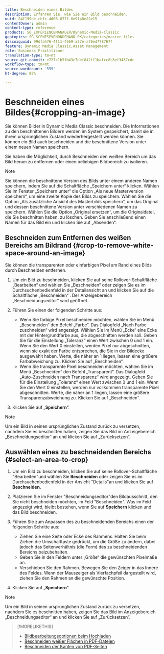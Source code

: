 ```yaml
---
title: Beschneiden eines Bildes
description: Erfahren Sie, wie Sie ein Bild beschneiden.
uuid: 84f199de-cbfc-4d06-877f-6e9148e82e15
contentOwner: admin
content-type: reference
products: SG_EXPERIENCEMANAGER/Dynamic-Media-Classic
geptopics: SG_SCENESEVENONDEMAND_PK/categories/master_files
discoiquuid: 99dfa476-4f11-4569-a27e-a76ed7787674
feature: Dynamic Media Classic,Asset Management
role: Business Practitioner
translation-type: tm+mt
source-git-commit: e727c1b5fb43c7def842ff1bafcc8b3ef3437cde
workflow-type: tm+mt
source-wordcount: '559'
ht-degree: 85%

---
```



# Beschneiden eines Bildes{#cropping-an-image}

Sie können Bilder in Dynamic Media Classic beschneiden. Die Informationen zu den beschnittenen Bildern werden im System gespeichert, damit sie in ihrem ursprünglichen Zustand wiederhergestellt werden können. Sie können ein Bild auch beschneiden und die beschnittene Version unter einem neuen Namen speichern.

Sie haben die Möglichkeit, durch Beschneiden den weißen Bereich um das Bild herum zu entfernen oder einen beliebigen Bildbereich zu isolieren.

>[!NOTE]
>
>Sie können die beschnittene Version des Bilds unter einem anderen Namen speichern, indem Sie auf die Schaltfläche „Speichern unter“ klicken. Wählen Sie im Fenster „Speichern unter“ die Option „Als neue Masterversion speichern“, um eine zweite Kopie des Bilds zu speichern. Wählen Sie die Option „Als zusätzliche Ansicht des Masterbilds speichern“, um das Original und dessen beschnittene Version unter verschiedenen Namen zu speichern. Wählen Sie die Option „Original ersetzen“, um die Originaldatei, die Sie beschnitten haben, zu löschen. Geben Sie anschließend einen Namen für das Bild ein und klicken Sie auf „Absenden“.

## Beschneiden zum Entfernen des weißen Bereichs am Bildrand  {#crop-to-remove-white-space-around-an-image}

Sie können die transparenten oder einfarbigen Pixel am Rand eines Bilds durch Beschneiden entfernen.

1. Um ein Bild zu beschneiden, klicken Sie auf seine Rollover-Schaltfläche „Bearbeiten“ und wählen Sie „Beschneiden“ oder zeigen Sie es im Durchsuchenbedienfeld in der Detailansicht an und klicken Sie auf die Schaltfläche „Beschneiden“ . Der Anzeigebereich „Beschneidungseditor“ wird geöffnet.
1. Führen Sie einen der folgenden Schritte aus:

   * Wenn Sie farbige Pixel beschneiden möchten, wählen Sie im Menü „Beschneiden“ den Befehl „Farbe“. Das Dialogfeld „Nach Farbe zuschneiden“ wird angezeigt. Wählen Sie im Menü „Ecke“ eine Ecke mit der Hintergrundfarbe aus, die abgeschnitten werden soll. Geben Sie für die Einstellung „Toleranz“ einen Wert zwischen 0 und 1 ein. Wenn Sie den Wert 0 einstellen, werden Pixel nur abgeschnitten, wenn sie exakt der Farbe entsprechen, die Sie in der Bildecke ausgewählt haben. Werte, die näher an 1 liegen, lassen eine größere Farbabweichung zu. Klicken Sie auf „Beschneiden“.
   * Wenn Sie transparente Pixel beschneiden möchten, wählen Sie im Menü „Beschneiden“ den Befehl „Transparent“. Das Dialogfeld „Auto-Zuschneiden nach Transparenz“ wird angezeigt. Geben Sie für die Einstellung „Toleranz“ einen Wert zwischen 0 und 1 ein. Wenn Sie den Wert 0 einstellen, werden nur vollkommen transparente Pixel abgeschnitten. Werte, die näher an 1 liegen, lassen eine größere Transparenzabweichung zu. Klicken Sie auf „Beschneiden“.

1. Klicken Sie auf „**Speichern**“.

>[!NOTE]
>
>Um ein Bild in seinen ursprünglichen Zustand zurück zu versetzen, nachdem Sie es beschnitten haben, zeigen Sie das Bild im Anzeigebereich „Beschneidungseditor“ an und klicken Sie auf „Zurücksetzen“.

## Auswählen eines zu beschneidenden Bereichs  {#select-an-area-to-crop}

1. Um ein Bild zu beschneiden, klicken Sie auf seine Rollover-Schaltfläche &quot;Bearbeiten&quot;und wählen Sie **Beschneiden** oder zeigen Sie es im Durchsuchenbedienfeld in der Ansicht &quot;Details&quot;an und klicken Sie auf **Beschneiden**.

1. Platzieren Sie im Fenster &quot;Beschneidungseditor&quot;den Bildausschnitt, den Sie nicht beschneiden möchten, im Feld &quot;Beschneiden&quot;. Was im Feld angezeigt wird, bleibt bestehen, wenn Sie auf **Speichern** klicken und das Bild beschneiden.
1. Führen Sie zum Anpassen des zu beschneidenden Bereichs einen der folgenden Schritte aus:

   * Ziehen Sie eine Seite oder Ecke des Rahmens. Halten Sie beim Ziehen die Umschalttaste gedrückt, um die Größe zu ändern, dabei jedoch das Seitenverhältnis (die Form) des zu beschneidenden Bereichs beizubehalten.
   * Geben Sie in den Feldern unter „Größe“ die gewünschten Pixelmaße an.
   * Verschieben Sie den Rahmen. Bewegen Sie den Zeiger in das Innere des Feldes. Wenn der Mauszeiger als Vierfachpfeil dargestellt wird, ziehen Sie den Rahmen an die gewünschte Position.

1. Klicken Sie auf „**Speichern**“.

>[!NOTE]
>
>Um ein Bild in seinen ursprünglichen Zustand zurück zu versetzen, nachdem Sie es beschnitten haben, zeigen Sie das Bild im Anzeigebereich „Beschneidungseditor“ an und klicken Sie auf „Zurücksetzen“.

>[!MORELIKETHIS]
>
>* [Bildbearbeitungsoptionen beim Hochladen](image-editing-options-upload.md#image-editing-options-at-upload)
>* [Beschneiden weißer Flächen in PDF-Dateien](pdfs.md#cropping_white_space_from_a_pdf_file)
>* [Beschneiden der Kanten von PDF-Seiten](pdfs.md#cropping_from_the_sides_of_pdf_pages)

